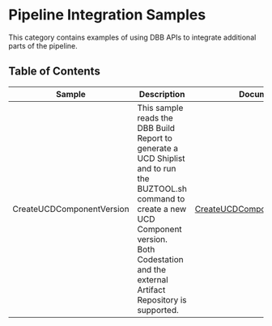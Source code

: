 # Pipeline Integration Samples
This category contains examples of using DBB APIs to integrate additional parts of the pipeline.

## Table of Contents 
Sample | Description | Documentation Link
--- | --- | ---
CreateUCDComponentVersion | This sample reads the DBB Build Report to generate a UCD Shiplist and to run the BUZTOOL.sh command to create a new UCD Component version. Both Codestation and the external Artifact Repository is supported. | [CreateUCDComponentVersion/README.md](CreateUCDComponentVersion/README.md)

